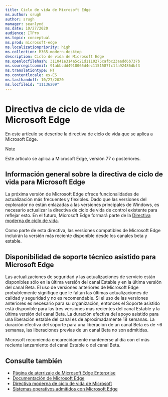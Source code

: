 ```yaml
---
title: Ciclo de vida de Microsoft Edge
ms.author: srugh
author: srugh
manager: seanlynd
ms.date: 10/27/2020
audience: ITPro
ms.topic: conceptual
ms.prod: microsoft-edge
ms.localizationpriority: high
ms.collection: M365-modern-desktop
description: Ciclo de vida de Microsoft Edge
ms.openlocfilehash: 311041e314a5c21d1110275cafbc23aadd6b737b
ms.sourcegitcommit: 91abbcdd4918065d4ec1151587fc1fa92486dbf3
ms.translationtype: HT
ms.contentlocale: es-ES
ms.lasthandoff: 10/27/2020
ms.locfileid: "11136209"
---
```

# Directiva de ciclo de vida de Microsoft Edge

En este artículo se describe la directiva de ciclo de vida que se aplica a Microsoft Edge.

> [!NOTE]
> Este artículo se aplica a Microsoft Edge, versión 77 o posteriores.

## Información general sobre la directiva de ciclo de vida para Microsoft Edge

La próxima versión de Microsoft Edge ofrece funcionalidades de actualización más frecuentes y flexibles. Dado que las versiones del explorador no están enlazadas a las versiones principales de Windows, es necesario actualizar la directiva de ciclo de vida de control existente para reflejar esto. En el futuro, Microsoft Edge formará parte de la [Directiva moderna de ciclo de vida](https://support.microsoft.com/help/30881/modern-lifecycle-policy).

Como parte de esta directiva, las versiones compatibles de Microsoft Edge incluirán la versión más reciente disponible desde los canales beta y estable.

## Disponibilidad de soporte técnico asistido para Microsoft Edge
Las actualizaciones de seguridad y las actualizaciones de servicio están disponibles sólo en la última versión del canal Estable y en la última versión del canal Beta. El uso de versiones anteriores de Microsoft Edge probablemente signifique que le faltan las últimas actualizaciones de calidad y seguridad y no es recomendable. Si el uso de las versiones anteriores es necesario para su organización, entonces el Soporte asistido está disponible para las tres versiones más recientes del canal Estable y la última versión del canal Beta.  La duración efectiva del apoyo asistido para una liberación estable del canal es de aproximadamente 18 semanas. La duración efectiva del soporte para una liberación de un canal Beta es de ~6 semanas, las liberaciones previas de un canal Beta no son admitidas.

Microsoft recomienda encarecidamente mantenerse al día con el más reciente lanzamiento del canal Estable o del canal Beta.



## Consulte también

- [Página de aterrizaje de Microsoft Edge Enterprise](https://aka.ms/EdgeEnterprise)
- [Documentación de Microsoft Edge](https://docs.microsoft.com/DeployEdge/)
- [Directiva moderna de ciclo de vida de Microsoft](https://support.microsoft.com/help/30881/modern-lifecycle-policy)
- [Sistemas operativos admitidos con Microsoft Edge](https://docs.microsoft.com/DeployEdge/microsoft-edge-supported-operating-systems)
